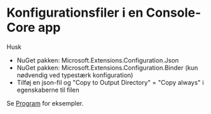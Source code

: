 # Konfigurationsfiler i en Console-Core app

Husk

- NuGet pakken: Microsoft.Extensions.Configuration.Json
- NuGet pakken: Microsoft.Extensions.Configuration.Binder (kun nødvendig ved typestærk konfiguration)
- Tilføj en json-fil og "Copy to Output Directory" = "Copy always" i egenskaberne til filen

Se [Program](https://github.com/devcronberg/Configuration.Core/blob/master/Configuration.Core/Program.cs) for eksempler.
